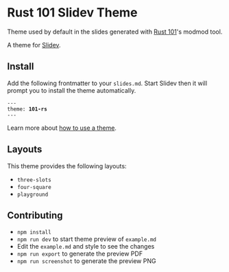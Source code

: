 # Rust 101 Slidev Theme

Theme used by default in the slides generated with [Rust 101](https://github.com/tweedegolf/101-rs)'s modmod tool.

A theme for [Slidev](https://github.com/slidevjs/slidev).

## Install

Add the following frontmatter to your `slides.md`. Start Slidev then it will prompt you to install the theme automatically.

<pre><code>---
theme: <b>101-rs</b>
---</code></pre>

Learn more about [how to use a theme](https://sli.dev/themes/use).

## Layouts

This theme provides the following layouts:

- `three-slots` 
- `four-square`
- `playground`

## Contributing

- `npm install`
- `npm run dev` to start theme preview of `example.md`
- Edit the `example.md` and style to see the changes
- `npm run export` to generate the preview PDF
- `npm run screenshot` to generate the preview PNG
